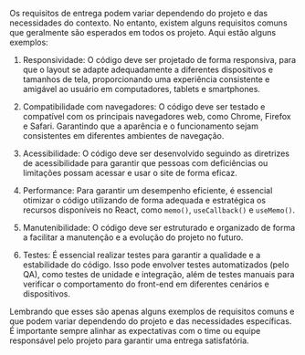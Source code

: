 Os requisitos de entrega podem variar dependendo do projeto e das necessidades do contexto. No entanto, existem alguns requisitos comuns que geralmente são esperados em todos os projeto. Aqui estão alguns exemplos:

1. Responsividade: O código deve ser projetado de forma responsiva, para que o layout se adapte adequadamente a diferentes dispositivos e tamanhos de tela, proporcionando uma experiência consistente e amigável ao usuário em computadores, tablets e smartphones.

1. Compatibilidade com navegadores: O código deve ser testado e compatível com os principais navegadores web, como Chrome, Firefox e Safari. Garantindo que a aparência e o funcionamento sejam consistentes em diferentes ambientes de navegação.

1. Acessibilidade: O código deve ser desenvolvido seguindo as diretrizes de acessibilidade para garantir que pessoas com deficiências ou limitações possam acessar e usar o site de forma eficaz.

1. Performance: Para garantir um desempenho eficiente, é essencial otimizar o código utilizando de forma adequada e estratégica os recursos disponíveis no React, como `memo()`, `useCallback()` e `useMemo()`.

1. Manutenibilidade: O código deve ser estruturado e organizado de forma a facilitar a manutenção e a evolução do projeto no futuro.

1. Testes: É essencial realizar testes para garantir a qualidade e a estabilidade do código. Isso pode envolver testes automatizados (pelo QA), como testes de unidade e integração, além de testes manuais para verificar o comportamento do front-end em diferentes cenários e dispositivos.

Lembrando que esses são apenas alguns exemplos de requisitos comuns e que podem variar dependendo do projeto e das necessidades específicas. É importante sempre alinhar as expectativas com o time ou equipe responsável pelo projeto para garantir uma entrega satisfatória.
